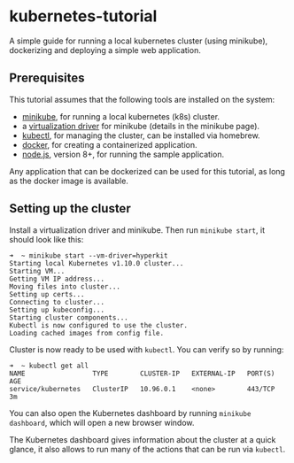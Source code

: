# kubernetes-tutorial

A simple guide for running a local kubernetes cluster (using minikube), dockerizing and deploying a simple web application.

## Prerequisites

This tutorial assumes that the following tools are installed on the system:
- [minikube](https://github.com/kubernetes/minikube), for running a local kubernetes (k8s) cluster.
- a [virtualization driver](https://github.com/kubernetes/minikube/blob/master/docs/drivers.md) for minikube (details in the minikube page).
- [kubectl](https://kubernetes.io/docs/tasks/tools/install-kubectl/), for managing the cluster, can be installed via homebrew.
- [docker](https://www.docker.com/), for creating a containerized application.
- [node.js](https://nodejs.org/en/), version 8+, for running the sample application.

Any application that can be dockerized can be used for this tutorial, as long as the docker image is available.

## Setting up the cluster

Install a virtualization driver and minikube. Then run `minikube start`, it should look like this:

```
➜  ~ minikube start --vm-driver=hyperkit
Starting local Kubernetes v1.10.0 cluster...
Starting VM...
Getting VM IP address...
Moving files into cluster...
Setting up certs...
Connecting to cluster...
Setting up kubeconfig...
Starting cluster components...
Kubectl is now configured to use the cluster.
Loading cached images from config file.
```

Cluster is now ready to be used with `kubectl`. You can verify so by running:

```
➜  ~ kubectl get all
NAME                 TYPE        CLUSTER-IP   EXTERNAL-IP   PORT(S)   AGE
service/kubernetes   ClusterIP   10.96.0.1    <none>        443/TCP   3m
```

You can also open the Kubernetes dashboard by running `minikube dashboard`, which will open a new browser window.

The Kubernetes dashboard gives information about the cluster at a quick glance, it also allows to run many of the actions that 
can be run via `kubectl`.